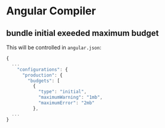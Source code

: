 # Angular Compiler

## bundle initial exeeded maximum budget

This will be controlled in `angular.json`:

```js
{
  ...
    "configurations": {
      "production": {
        "budgets": [
          {
            "type": "initial",
            "maximumWarning": "1mb",
            "maximumError": "2mb"
          },
  ...
}
```
